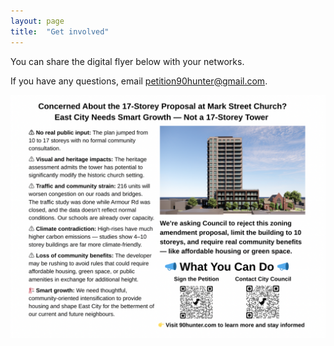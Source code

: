 ```yaml
---
layout: page
title:  "Get involved"
---
```


You can share the digital flyer below with your networks. 

If you have any questions, email [petition90hunter@gmail.com](mailto:petition90hunter@gmail.com). 

<img src="/assets/img/flyer.png" style="max-width:100%;height:auto;" alt="shadow impact study for the 17-storey building within the neighbourhood context">